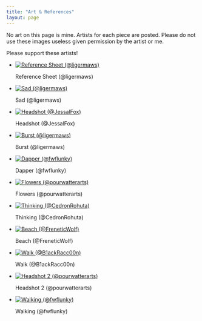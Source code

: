 ```yaml
---
title: "Art & References"
layout: page
---
```

<p id="subtext">No art on this page is mine. Artists for each piece are posted. Please do not use these images useless given permission by the artist or me.</p>
<p id="subtext">Please support these artists!</p>
<div id="gallery01" class="gallery">
    <div class="inner">
        <ul>
            <li>
                <a href="ref.png" class="thumbnail"><span class="frame deferred"><img data-src="ref.png"
                            alt="Reference Sheet (@ligermaws)" /></span></a>
                <div class="caption">
                    <p>Reference Sheet (@ligermaws)</p>
                </div>
            </li>
            <li>
                <a href="sad.png" class="thumbnail"><span class="frame deferred"><img data-src="sad.png"
                            alt="Sad (@ligermaws)" /></span></a>
                <div class="caption">
                    <p>Sad (@ligermaws)</p>
                </div>
            </li>
            <li>
                <a href="headshot.png" class="thumbnail"><span class="frame deferred"><img
                            data-src="headshot.png" alt="Headshot (@JessalFox)" /></span></a>
                <div class="caption">
                    <p>Headshot (@JessalFox)</p>
                </div>
            </li>
            <li>
                <a href="burst.png" class="thumbnail"><span class="frame deferred"><img
                            data-src="burst.png" alt="Burst (@ligermaws)" /></span></a>
                <div class="caption">
                    <p>Burst (@ligermaws)</p>
                </div>
            </li>
            <li>
                <a href="dapper.png" class="thumbnail"><span class="frame deferred"><img
                            data-src="dapper.png" alt="Dapper (@fwflunky)" /></span></a>
                <div class="caption">
                    <p>Dapper (@fwflunky)</p>
                </div>
            </li>
            <li>
                <a href="flowers.png" class="thumbnail"><span class="frame deferred"><img
                            data-src="flowers.png" alt="Flowers (@pourwatterarts)" /></span></a>
                <div class="caption">
                    <p>Flowers (@pourwatterarts)</p>
                </div>
            </li>
            <li>
                <a href="thinking.png" class="thumbnail"><span class="frame deferred"><img
                            data-src="thinking.png" alt="Thinking (@CedronRohuta)" /></span></a>
                <div class="caption">
                    <p>Thinking (@CedronRohuta)</p>
                </div>
            </li>
            <li>
                <a href="beach.jpg" class="thumbnail"><span class="frame deferred"><img
                            data-src="beach.jpg" alt="Beach (@FreneticWolf)" /></span></a>
                <div class="caption">
                    <p>Beach (@FreneticWolf)</p>
                </div>
            </li>
            <li>
                <a href="walk.png" class="thumbnail"><span class="frame deferred"><img data-src="walk.png"
                            alt="Walk (@B1ackRacc00n)" /></span></a>
                <div class="caption">
                    <p>Walk (@B1ackRacc00n)</p>
                </div>
            </li>
            <li>
                <a href="headshot-2.png" class="thumbnail"><span class="frame deferred"><img
                            data-src="headshot-2.png" alt="Headshot 2 (@pourwatterarts)" /></span></a>
                <div class="caption">
                    <p>Headshot 2 (@pourwatterarts)</p>
                </div>
            </li>
            <li>
                <a href="walking.png" class="thumbnail"><span class="frame deferred"><img
                            data-src="walking.png" alt="Walking (@fwflunky)" /></span></a>
                <div class="caption">
                    <p>Walking (@fwflunky)</p>
                </div>
            </li>
        </ul>
    </div>
</div>